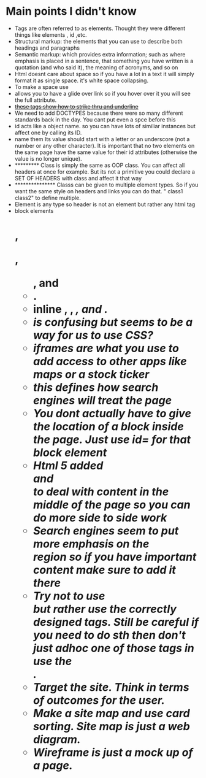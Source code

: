 # Main points I didn't know 
- Tags are often referred to as elements.  Thought they were different things like elements , id ,etc.
- Structural markup: the elements that you can use to describe both headings and paragraphs
- Semantic markup: which provides extra information; such as where emphasis is placed in a sentence, that something you have written is a quotation (and who said it), the meaning of acronyms, and so on
- Html doesnt care about space so if you have a lot in a text it will simply format it as single space. it's white space collapsing.
- To make a space use <br />
- <abbr> allows you to have a glide over link  so if you hover over it you will see the full attribute. 
- <ins> <del>  these tags show how to strike thru and underline 
-  We need to add DOCTYPES because there were so many different standards back in the day.  You cant put even a spce before this 
- id acts like a object name.  so you can have lots of similiar instances but affect one by calling its ID.
- name them Its value should start with a letter or an underscore (not a number or any other character). 
          It is important that no two elements on the same page have the same value for their id attributes (otherwise the value is no longer unique).
- ********* Class is simply the same as OOP class.  You can affect all headers at once for example. But its not a primitive you could declare a SET OF HEADERS with class and affect it that way 
- *************** Classs can be given to multiple element types.  So if you want the same style on headers and links you can do that. " class1 class2" to define multiple.
- Element is any type so header is not an element  but rather any html tag 
- block elements <h1>, <p>, <ul>, and <li>.
- inline <a>, <b>, <em>, and <img>.
- <span> is confusing but seems to be a way for us to use CSS?
- iframes are what you use to add access to other apps like maps or a stock ticker
- <meta>  this defines how search engines will treat the page
- You dont actually have to give the location of a block inside the page.  Just use id= for that block element 
- Html 5 added <article> and <aside> to deal with content in the middle of the page so you can do more side to side work
- Search engines seem to put more emphasis on the <article> region so if you have important content make sure to add it there   
- Try not to use <div> but rather use the correctly designed tags. Still be careful if you need to do sth then don't just adhoc one of those tags in use the <div>.
- Target the site. Think in terms of outcomes for the user. 
- Make a site map and use card sorting. Site map is just a web diagram.
- Wireframe is just a mock up of a page.
